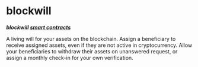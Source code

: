 # blockwill
***blockwill [smart contracts](https://github.com/newagemob/blockwill-smart-contracts)***

A living will for your assets on the blockchain. Assign a beneficiary to receive assigned assets, even if they are not active in cryptocurrency. Allow your beneficiaries to withdraw their assets on unanswered request, or assign a monthly check-in for your own verification.

